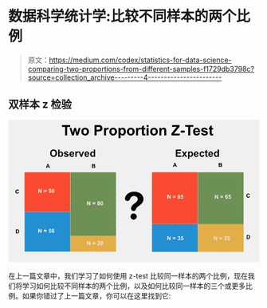 # 数据科学统计学:比较不同样本的两个比例

> 原文：<https://medium.com/codex/statistics-for-data-science-comparing-two-proportions-from-different-samples-f1729db3798c?source=collection_archive---------4----------------------->

## 双样本 z 检验

![](img/89c3aff0b75999379e61bede70b712d1.png)

在上一篇文章中，我们学习了如何使用 z-test 比较同一样本的两个比例，现在我们将学习如何比较不同样本的两个比例，以及如何比较同一样本的三个或更多比例。如果你错过了上一篇文章，你可以在这里找到它: